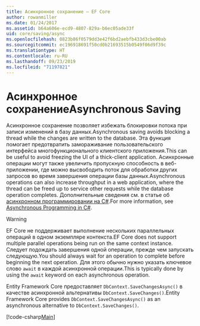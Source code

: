 ```yaml
---
title: Асинхронное сохранение — EF Core
author: rowanmiller
ms.date: 01/24/2017
ms.assetid: b64a606e-ecd9-4807-829a-b6ec05ade33f
uid: core/saving/async
ms.openlocfilehash: 0823b86f0579dd3e42f6bd2aebfb433d3cbe00ab
ms.sourcegitcommit: ec196918691f50cd0b21693515b0549f06d9f39c
ms.translationtype: HT
ms.contentlocale: ru-RU
ms.lasthandoff: 09/23/2019
ms.locfileid: "71197821"
---
```

# <a name="asynchronous-saving"></a><span data-ttu-id="7aaea-102">Асинхронное сохранение</span><span class="sxs-lookup"><span data-stu-id="7aaea-102">Asynchronous Saving</span></span>

<span data-ttu-id="7aaea-103">Асинхронное сохранение позволяет избежать блокировки потока при записи изменений в базу данных.</span><span class="sxs-lookup"><span data-stu-id="7aaea-103">Asynchronous saving avoids blocking a thread while the changes are written to the database.</span></span> <span data-ttu-id="7aaea-104">Эта функция помогает предотвратить замораживание пользовательского интерфейса многофункционального клиентского приложения.</span><span class="sxs-lookup"><span data-stu-id="7aaea-104">This can be useful to avoid freezing the UI of a thick-client application.</span></span> <span data-ttu-id="7aaea-105">Асинхронные операции могут также увеличить пропускную способность в веб-приложении, где можно высвободить поток для обработки других запросов во время завершения операции базы данных.</span><span class="sxs-lookup"><span data-stu-id="7aaea-105">Asynchronous operations can also increase throughput in a web application, where the thread can be freed up to service other requests while the database operation completes.</span></span> <span data-ttu-id="7aaea-106">Дополнительные сведения см. в статье об [асинхронном программировании на C#](https://docs.microsoft.com/dotnet/csharp/async).</span><span class="sxs-lookup"><span data-stu-id="7aaea-106">For more information, see [Asynchronous Programming in C#](https://docs.microsoft.com/dotnet/csharp/async).</span></span>

> [!WARNING]  
> <span data-ttu-id="7aaea-107">EF Core не поддерживает выполнение нескольких параллельных операций в одном экземпляре контекста.</span><span class="sxs-lookup"><span data-stu-id="7aaea-107">EF Core does not support multiple parallel operations being run on the same context instance.</span></span> <span data-ttu-id="7aaea-108">Следует подождать завершения одной операции, прежде чем запускать следующую.</span><span class="sxs-lookup"><span data-stu-id="7aaea-108">You should always wait for an operation to complete before beginning the next operation.</span></span> <span data-ttu-id="7aaea-109">Для этого обычно нужно указать ключевое слово `await` в каждой асинхронной операции.</span><span class="sxs-lookup"><span data-stu-id="7aaea-109">This is typically done by using the `await` keyword on each asynchronous operation.</span></span>

<span data-ttu-id="7aaea-110">Entity Framework Core предоставляет `DbContext.SaveChangesAsync()` в качестве асинхронной альтернативы `DbContext.SaveChanges()`.</span><span class="sxs-lookup"><span data-stu-id="7aaea-110">Entity Framework Core provides `DbContext.SaveChangesAsync()` as an asynchronous alternative to `DbContext.SaveChanges()`.</span></span>

[!code-csharp[Main](../../../samples/core/Saving/Async/Sample.cs#Sample)]

